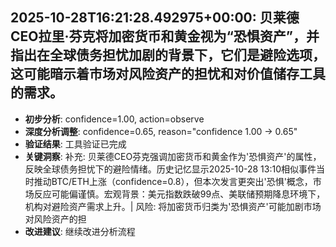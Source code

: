 
## 2025-10-28T16:21:28.492975+00:00: 贝莱德CEO拉里·芬克将加密货币和黄金视为“恐惧资产”，并指出在全球债务担忧加剧的背景下，它们是避险选项，这可能暗示着市场对风险资产的担忧和对价值储存工具的需求。
- **初步分析**: confidence=1.00, action=observe
- **深度分析调整**: confidence=0.65, reason="confidence 1.00 → 0.65"
- **验证结果**: 工具验证已完成
- **关键洞察**: 补充: 贝莱德CEO芬克强调加密货币和黄金作为'恐惧资产'的属性，反映全球债务担忧下的避险情绪。历史记忆显示2025-10-28 13:10相似事件当时推动BTC/ETH上涨（confidence=0.8），但本次发言更突出'恐惧'概念，市场反应可能偏谨慎。宏观背景：美元指数跌破99点、美联储预期降息环境下，机构对避险资产需求上升。| 风险: 将加密货币归类为'恐惧资产'可能加剧市场对风险资产的担
- **改进建议**: 继续改进分析流程

